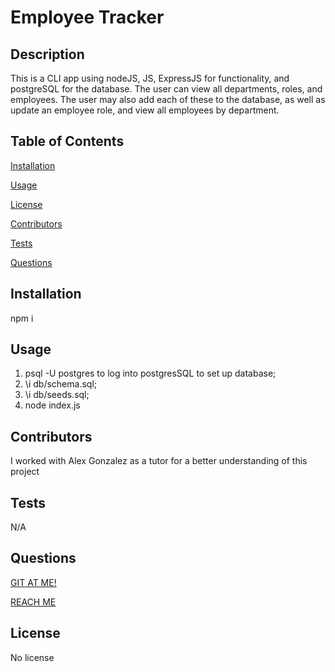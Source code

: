  # Employee Tracker

  ## Description
  This is a CLI app using nodeJS, JS, ExpressJS for functionality, and postgreSQL for the database. The user can view all departments, roles, and employees. The user may also add each of these to the database, as well as update an employee role, and view all employees by department. 

  ## Table of Contents
  [Installation](#installation)

  [Usage](#usage)

  [License](#license)

  [Contributors](#contributors)

  [Tests](#tests)

  [Questions](#questions)


  ## Installation
  npm i
  
  ## Usage
  1. psql -U postgres to log into postgresSQL to set up database;
  2. \i db/schema.sql;
  3. \i db/seeds.sql;
  4. node index.js

  ## Contributors
  I worked with Alex Gonzalez as a tutor for a better understanding of this project

  ## Tests
  N/A

  ## Questions
  [GIT AT ME!](https://github.com/VicSwain)

  [REACH ME](@huracanmusic2016@gmail.com)

  ## License 
  No license
  